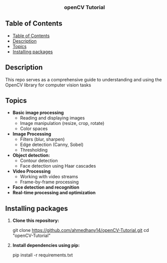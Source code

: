 <br />
<p align="center">

  <h3 align="center"> openCV Tutorial </h3>
</p>

## Table of Contents

- [Table of Contents](#table-of-contents)
- [Description](#description)
- [Topics](#topics)
- [Installing packages](#installing-packages)

## Description

This repo serves as a comprehensive guide to understanding and using the OpenCV library for computer vision tasks

## Topics

* **Basic image processing** 
    - Reading and displaying images
    - Image manipulation (resize, crop, rotate)
    - Color spaces
* **Image Processing**
    - Filters (blur, sharpen)
    - Edge detection (Canny, Sobel)
    - Thresholding
* **Object detection:**
    - Contour detection
    - Face detection using Haar cascades
* **Video Processing**
    - Working with video streams
    - Frame-by-frame processing
* **Face detection and recognition**
* **Real-time processing and optimization**

## Installing packages

1) **Clone this repository:**

    git clone https://github.com/ahmedhany14/openCV-Tutorial.git
    cd "openCV-Tutorial"

2) **Install dependencies using pip:**

    pip install -r requirements.txt
